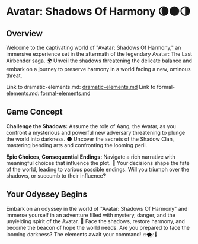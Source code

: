 # Avatar: Shadows Of Harmony 🌘🌑🌗

## Overview

Welcome to the captivating world of "Avatar: Shadows Of Harmony," an immersive experience set in the aftermath of the legendary Avatar: The Last Airbender saga. 🌍 Unveil the shadows threatening the delicate balance and embark on a journey to preserve harmony in a world facing a new, ominous threat.

Link to dramatic-elements.md: [dramatic-elements.md](dramatic-elements.md)
Link to formal-elements.md: [formal-elements.md](formal-elements.md)

## Game Concept

**Challenge the Shadows:** Assume the role of Aang, the Avatar, as you confront a mysterious and powerful new adversary threatening to plunge the world into darkness. 🌑 Uncover the secrets of the Shadow Clan, mastering bending arts and confronting the looming peril.

**Epic Choices, Consequential Endings:** Navigate a rich narrative with meaningful choices that influence the plot. 🌌 Your decisions shape the fate of the world, leading to various possible endings. Will you triumph over the shadows, or succumb to their influence?

## Your Odyssey Begins

Embark on an odyssey in the world of "Avatar: Shadows Of Harmony" and immerse yourself in an adventure filled with mystery, danger, and the unyielding spirit of the Avatar. 🌈 Face the shadows, restore harmony, and become the beacon of hope the world needs. Are you prepared to face the looming darkness? The elements await your command! 🔥🌪️💧🌿

